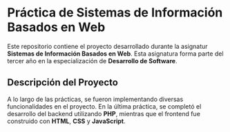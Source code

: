 # Práctica de Sistemas de Información Basados en Web

Este repositorio contiene el proyecto desarrollado durante la asignatur  **Sistemas de Información Basados en Web**. Esta asignatura forma parte del tercer año en la especialización de **Desarrollo de Software**.

## Descripción del Proyecto

A lo largo de las prácticas, se fueron implementando diversas funcionalidades en el proyecto. En la última práctica, se completó el desarrollo del backend utilizando **PHP**, mientras que el frontend fue construido con **HTML**, **CSS** y **JavaScript**.
